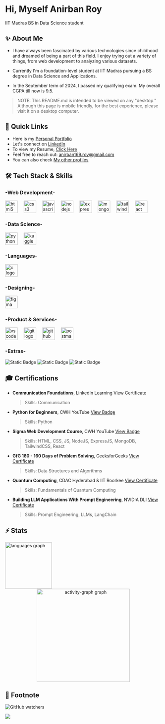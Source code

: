 # Hi, Myself Anirban Roy
IIT Madras BS in Data Science student

## ✨ About Me
- I have always been fascinated by various technologies since childhood and dreamed of being a part of this field. I enjoy trying out a variety of things, from web development to analyzing various datasets.

- Currently I'm a foundation-level student at IIT Madras pursuing a BS degree in Data Science and Applications. 

- In the September term of 2024, I passed my qualifying exam. My overall CGPA till now is 9.5.

> NOTE: This README.md is intended to be viewed on any "desktop." Although this page is mobile friendly, for the best experience, please visit it on a desktop computer.

## 🚀 Quick Links
- Here is my [Personal Portfolio](https://anirbanroy169.github.io/Portfolio/)
- Let's connect on [LinkedIn](https://www.linkedin.com/in/anirbanroy016)
- To view my Resume, [Click Here](https://youtube.com)
- Feel free to reach out: anirban169.roy@gmail.com
- You can also check [My other profiles](https://linktr.ee/ar.tech)

## 🛠 Tech Stack & Skills
### -Web Development-
<div align="left">
  <img src="https://cdn.jsdelivr.net/gh/devicons/devicon/icons/html5/html5-plain-wordmark.svg" height="40" alt="html5 logo"  />
  <img width="12" />
  <img src="https://cdn.jsdelivr.net/gh/devicons/devicon/icons/css3/css3-plain-wordmark.svg" height="40" alt="css3 logo"  />
  <img width="12" />
  <img src="https://skillicons.dev/icons?i=js" height="40" alt="javascript logo"  />
  <img width="12" />
  <img src="https://cdn.jsdelivr.net/gh/devicons/devicon/icons/nodejs/nodejs-original.svg" height="40" alt="nodejs logo" />
  <img width="12" />
  <img src="https://skillicons.dev/icons?i=express" height="40" alt="express logo" />
  <img width="12" />
  <img src="https://cdn.simpleicons.org/mongodb/47A248" height="40" alt="mongodb logo" />
  <img width="12" />
<!--   <img src="https://cdn.jsdelivr.net/gh/devicons/devicon/icons/mongodb/mongodb-plain-wordmark.svg" height="40" alt="mongodb logo"  />
  <img width="12" /> -->
  <img src="https://cdn.simpleicons.org/tailwindcss/06B6D4" height="40" alt="tailwindcss logo"  />
  <img width="12" />
  <img src="https://cdn.simpleicons.org/react/61DAFB" height="40" alt="react logo"  />
  <img width="12" />
</div>

### -Data Science-
<div align="left">
  <img src="https://cdn.jsdelivr.net/gh/devicons/devicon/icons/python/python-original.svg" height="40" alt="python logo"  />
  <img width="12" />
  <img src="https://cdn.jsdelivr.net/gh/devicons/devicon/icons/kaggle/kaggle-original.svg" height="40" alt="kaggle logo"  />
  <img width="12" />
</div>

### -Languages-
<div align="left">
  <img src="https://cdn.jsdelivr.net/gh/devicons/devicon/icons/c/c-original.svg" height="40" alt="c logo" />
  <img width="12" />
</div>

### -Designing-
<div align="left">
  <img src="https://cdn.jsdelivr.net/gh/devicons/devicon/icons/figma/figma-original.svg" height="40" alt="figma logo"  />
  <img width="12" />
<!--   <img src="https://cdn.jsdelivr.net/gh/devicons/devicon/icons/canva/canva-original.svg" height="40" alt="canva logo"  /> -->
</div>

### -Product & Services-
<div align="left">
  <img src="https://cdn.jsdelivr.net/gh/devicons/devicon/icons/vscode/vscode-original.svg" height="40" alt="vscode logo" />
  <img width="12" />
  <img src="https://cdn.jsdelivr.net/gh/devicons/devicon/icons/git/git-original.svg" height="40" alt="git logo" />
  <img width="12" />
  <img src="https://skillicons.dev/icons?i=github" height="40" alt="github logo" />
  <img width="12" />
  <img src="https://cdn.simpleicons.org/postman/FF6C37" height="40" alt="postman logo" />
</div>

### -Extras-
![Static Badge](https://img.shields.io/badge/Mathematics-brown?style=for-the-badge) 
![Static Badge](https://img.shields.io/badge/Statistics-purple?style=for-the-badge)
![Static Badge](https://img.shields.io/badge/Communication-darkgreen?style=for-the-badge) 


## 🎓 Certifications
- **Communication Foundations**, LinkedIn Learning [View Certificate](https://www.linkedin.com/learning/certificates/f03187463aa3c8933da27f9b0b20e4958f42f72fc0e5ae7b33aea63e6af9f292)
  > Skills: Communication
- **Python for Beginners**, CWH YouTube [View Badge](https://www.youtube.com/)
  > Skills: Python
- **Sigma Web Development Course**, CWH YouTube [View Badge](https://www.youtube.com/)
  > Skills: HTML, CSS, JS, NodeJS, ExpressJS, MongoDB, TailwindCSS, React
- **GfG 160 - 160 Days of Problem Solving**, GeeksforGeeks [View Certificate](https://media.geeksforgeeks.org/courses/certificates/6c9f1c8e91b3fc821ad720c9e9903cc2.pdf)
  > Skills: Data Structures and Algorithms
- **Quantum Computing**, CDAC Hyderabad & IIT Roorkee [View Certificate](https://drive.google.com/file/d/1Hk6bS5b0GOiqOLrQDTf4PimmPvWN_Mji/view?usp=sharing)
  > Skills: Fundamentals of Quantum Computing
- **Building LLM Applications With Prompt Engineering**, NVIDIA DLI [View Certificate](https://learn.nvidia.com/certificates?id=eYCP6EqdR0GQVBoYUOwfBQ)
  > Skills: Prompt Engineering, LLMs, LangChain

## ⚡ Stats 
<div align="left">
<img src="https://github-readme-stats.vercel.app/api/top-langs?username=AnirbanRoy169&locale=en&hide_title=false&layout=compact&card_width=320&langs_count=5&theme=dracula&hide_border=true&order=2" height="150" alt="languages graph" />
</div>
<div align="center">
<img src="https://github-readme-activity-graph.vercel.app/graph?username=AnirbanRoy169&radius=16&theme=react&area=true&order=5&hide_border=true&hide_title=true" height="300" alt="activity-graph graph" />
</div>

## 🍁 Footnote
![GitHub watchers](https://img.shields.io/github/watchers/AnirbanRoy169/AnirbanRoy169?style=for-the-badge&label=Visitors)

![](https://komarev.com/ghpvc/?username=AnirbanRoy169&style=for-the-badge)
